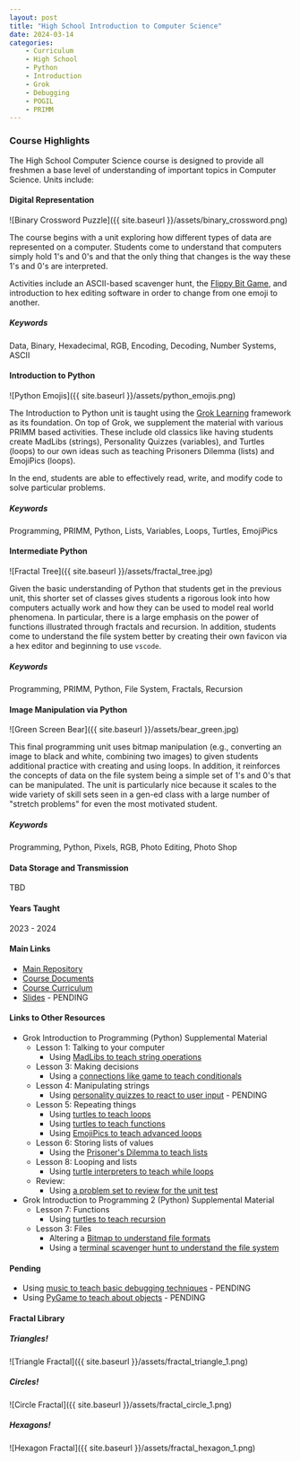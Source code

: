 ```yaml
---
layout: post
title: "High School Introduction to Computer Science"
date: 2024-03-14
categories:
    - Curriculum
    - High School
    - Python
    - Introduction
    - Grok
    - Debugging
    - POGIL
    - PRIMM
---
```


### Course Highlights

The High School Computer Science course is designed to provide all freshmen
a base level of understanding of important topics in Computer Science. Units
include:

#### Digital Representation

![Binary Crossword Puzzle]({{ site.baseurl }}/assets/binary_crossword.png)

The course begins with a unit exploring how different types of data are
represented on a computer. Students come to understand that computers simply
hold 1's and 0's and that the only thing that changes is the way these 1's and
0's are interpreted.

Activities include an ASCII-based scavenger hunt, the
[Flippy Bit Game](https://flippybitandtheattackofthehexadecimalsfrombase16.com/),
and introduction to hex editing software in order to change from one emoji to
another.

##### Keywords

Data, Binary, Hexadecimal, RGB, Encoding, Decoding, Number Systems, ASCII

#### Introduction to Python

![Python Emojis]({{ site.baseurl }}/assets/python_emojis.png)

The Introduction to Python unit is taught using the [Grok Learning](https://groklearning.com)
framework as its foundation. On top of Grok, we supplement the material with
various PRIMM based activities. These include old classics like having students
create MadLibs (strings), Personality Quizzes (variables), and Turtles (loops)
to our own ideas such as teaching Prisoners Dilemma (lists) and EmojiPics
(loops).

In the end, students are able to effectively read, write, and modify code to
solve particular problems.

##### Keywords

Programming, PRIMM, Python, Lists, Variables, Loops, Turtles, EmojiPics

#### Intermediate Python

![Fractal Tree]({{ site.baseurl }}/assets/fractal_tree.jpg)

Given the basic understanding of Python that students get in the previous unit,
this shorter set of classes gives students a rigorous look into how computers
actually work and how they can be used to model real world phenomena. In
particular, there is a large emphasis on the power of functions illustrated
through fractals and recursion. In addition, students come to understand the
file system better by creating their own favicon via a hex editor and beginning
to use `vscode`.

##### Keywords

Programming, PRIMM, Python, File System, Fractals, Recursion

#### Image Manipulation via Python

![Green Screen Bear]({{ site.baseurl }}/assets/bear_green.jpg)

This final programming unit uses bitmap manipulation (e.g., converting an image
to black and white, combining two images) to given students additional practice
with creating and using loops. In addition, it reinforces the concepts of data 
on the file system being a simple set of 1's and 0's that can be manipulated.
The unit is particularly nice because it scales to the wide variety of skill
sets seen in a gen-ed class with a large number of "stretch problems" for even
the most motivated student.

##### Keywords

Programming, Python, Pixels, RGB, Photo Editing, Photo Shop

#### Data Storage and Transmission

TBD

#### Years Taught

2023 - 2024

#### Main Links

- [Main Repository](https://github.com/holycrap872/HSIntroToCS)
- [Course Documents](https://github.com/holycrap872/HSIntroToCS/tree/mainline/CourseMaterial/course_documents)
- [Course Curriculum](https://github.com/holycrap872/HSIntroToCS/tree/mainline/CourseMaterial)
- [Slides]() - PENDING

#### Links to Other Resources

- Grok Introduction to Programming (Python) Supplemental Material
    - Lesson 1: Talking to your computer
        - Using [MadLibs to teach string operations](https://docs.google.com/document/d/1-AwvVtv59yDz-mvorbLMAJdnjadjgOmC5QAquUhNyp0/edit?usp=sharing)
    - Lesson 3: Making decisions
        - Using a [connections like game to teach conditionals](https://docs.google.com/document/d/1LOTwfDylpD5fnUC1dwykx5nrTQwpntYi2X0pwWtR2Jw/edit?usp=sharing)
    - Lesson 4: Manipulating strings
        - Using [personality quizzes to react to user input]() - PENDING
    - Lesson 5: Repeating things
        - Using [turtles to teach loops](https://docs.google.com/document/d/11EBfbVgSfgujW9a0daKI-F-0pmtFd402UFUfevfomNI/edit?usp=sharing)
        - Using [turtles to teach functions](https://docs.google.com/document/d/1nuLRRCuIOU1Zo1gXZ4k0tzFMrFzH-8KSoizjojTbjrs/edit?usp=sharing)
        - Using [EmojiPics to teach advanced loops](https://docs.google.com/document/d/1eRyqf4Wh6QenNvJX7IhwrWWl2eKnvaMdclrB-PerWaM/edit?usp=sharing)
    - Lesson 6: Storing lists of values
        - Using the [Prisoner's Dilemma to teach lists](https://docs.google.com/document/d/1iJNkXb0R5W_jMuB-XOxgN02fbZqsR9DcLtz0XxeW7jg/edit?usp=sharing)
    - Lesson 8: Looping and lists
        - Using [turtle interpreters to teach while loops](https://docs.google.com/document/d/1mF3aDeWq6XYz056j8OPSvZ3ShTWoepHrrD5vVlUfK7w/edit?usp=sharing)
    - Review:
        - Using [a problem set to review for the unit test](https://docs.google.com/document/d/14GKx1AaB0O0fBH9AcmVAaJzPGk21_oIWB6BlDdjIhCY/edit?usp=sharing)
- Grok Introduction to Programming 2 (Python) Supplemental Material
    - Lesson 7: Functions
        - Using [turtles to teach recursion](https://docs.google.com/document/d/1uxqeDiqkhtJlYv2xL3hek8-EbtCOKydMh9Ba9qL2BvA/edit?usp=sharing)
    - Lesson 3: Files
        - Altering a [Bitmap to understand file formats](https://docs.google.com/document/d/1l6cYOHgc4svrhHIA_bq6oGIQXa7OGLsPTTuATS6NgbE/edit?usp=sharing)
        - Using a [terminal scavenger hunt to understand the file system](https://github.com/holycrap872/hp-learn-shell)

#### Pending

- Using [music to teach basic debugging techniques]() - PENDING
- Using [PyGame to teach about objects]() - PENDING

#### Fractal Library

##### Triangles!

![Triangle Fractal]({{ site.baseurl }}/assets/fractal_triangle_1.png)

##### Circles!

![Circle Fractal]({{ site.baseurl }}/assets/fractal_circle_1.png)

##### Hexagons!

![Hexagon Fractal]({{ site.baseurl }}/assets/fractal_hexagon_1.png)
